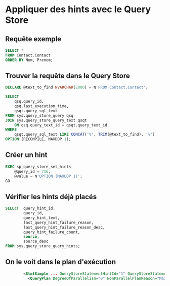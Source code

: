 # Appliquer des hints avec le Query Store

## Requête exemple

```sql
SELECT *
FROM Contact.Contact
ORDER BY Nom, Prenom;
```

## Trouver la requête dans le Query Store

```sql
DECLARE @text_to_find NVARCHAR(2000) = N'FROM Contact.Contact';

SELECT 
    qsq.query_id,
    qsq.last_execution_time,
    qsqt.query_sql_text
FROM sys.query_store_query qsq
JOIN sys.query_store_query_text qsqt
    ON qsq.query_text_id = qsqt.query_text_id
WHERE
    qsqt.query_sql_text LIKE CONCAT('%', TRIM(@text_to_find), '%')
OPTION (RECOMPILE, MAXDOP 1);
```

## Créer un hint

```sql
EXEC sp_query_store_set_hints 
	@query_id = 716, 
	@value = N'OPTION (MAXDOP 1)';
GO
```

## Vérifier les hints déjà placés

```sql
SELECT	query_hint_id,
        query_id,
        query_hint_text,
        last_query_hint_failure_reason,
        last_query_hint_failure_reason_desc,
        query_hint_failure_count,
        source,
        source_desc
FROM sys.query_store_query_hints;
```

## On le voit dans le plan d'exécution

```xml
        <StmtSimple ... QueryStoreStatementHintId="1" QueryStoreStatementHintText="OPTION (MAXDOP 1)" QueryStoreStatementHintSource="User">
          <QueryPlan DegreeOfParallelism="0" NonParallelPlanReason="MaxDOPSetToOne" >
```